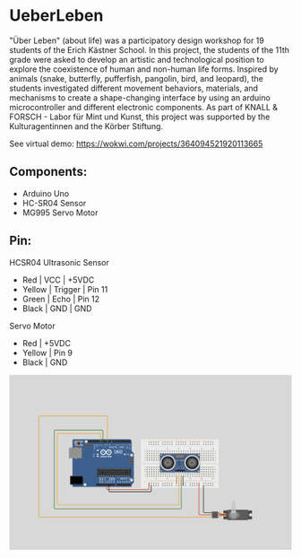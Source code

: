# UeberLeben

"Über Leben" (about life) was a participatory design workshop for 19 students of the Erich Kästner School.
In this project, the students of the 11th grade were asked to develop an artistic and technological position to explore the coexistence of human and non-human life forms.
Inspired by animals (snake, butterfly, pufferfish, pangolin, bird, and leopard), the students investigated different movement behaviors, materials, and mechanisms to create a shape-changing interface by using an arduino microcontroller and different electronic components.
As part of KNALL & FORSCH - Labor für Mint und Kunst, this project was supported by the Kulturagentinnen and the Körber Stiftung. 



See virtual demo:
https://wokwi.com/projects/364094521920113665

## Components:
- Arduino Uno
- HC-SR04 Sensor
- MG995 Servo Motor

## Pin:

HCSR04 Ultrasonic Sensor
- Red     | VCC     | +5VDC
- Yellow  | Trigger | Pin 11
- Green   | Echo    | Pin 12
- Black   | GND     | GND

Servo Motor
- Red     | +5VDC
- Yellow  | Pin 9
- Black   | GND


![A screenshot of the circuit](https://github.com/sicaaa/UeberLeben/blob/main/Circuit-HCSR04-Servo.png)

